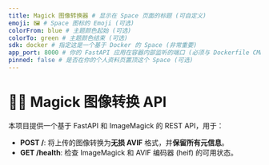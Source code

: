 ```yaml
---
title: Magick 图像转换器 # 显示在 Space 页面的标题 (可自定义)
emoji: 🖼️ # Space 图标的 Emoji (可选)
colorFrom: blue # 主题颜色起始 (可选)
colorTo: green # 主题颜色结束 (可选)
sdk: docker # 指定这是一个基于 Docker 的 Space (非常重要)
app_port: 8000 # 你的 FastAPI 应用在容器内部监听的端口 (必须与 Dockerfile CMD 中指定的端口一致)
pinned: false # 是否在你的个人资料页置顶这个 Space (可选)
---
```


# 🧙‍♂️ Magick 图像转换 API

本项目提供一个基于 FastAPI 和 ImageMagick 的 REST API，用于：

* **POST /**: 将上传的图像转换为**无损 AVIF** 格式，并**保留所有元信息**。
* **GET /health**: 检查 ImageMagick 和 AVIF 编码器 (heif) 的可用状态。